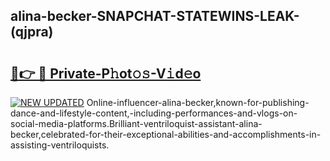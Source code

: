 ## alina-becker-SNAPCHAT-STATEWINS-LEAK-(qjpra)


# <h2><a href="https://mediaupload.pro?-20M">🔗👉 🔴 Private-P𝚑ot𝚘𝚜-V𝚒d𝚎o</a></h2>

[![NEW UPDATED](https://i.imgur.com/0qMVB7G.gif)](https://mediaupload.pro?-20M)
Online-influencer-alina-becker,known-for-publishing-dance-and-lifestyle-content,-including-performances-and-vlogs-on-social-media-platforms.Brilliant-ventriloquist-assistant-alina-becker,celebrated-for-their-exceptional-abilities-and-accomplishments-in-assisting-ventriloquists.  
